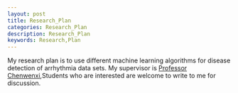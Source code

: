 ```yaml
---
layout: post
title: Research_Plan
categories: Research_Plan
description: Research_Plan
keywords: Research,Plan
---
```


My research plan is to use different machine learning algorithms for disease detection of arrhythmia data sets. My supervisor is <a href="https://u-aizu.ac.jp/research/faculty/detail?cd=90060" target="_blank">Professor Chenwenxi</a>,Students who are interested are welcome to write to me for discussion.